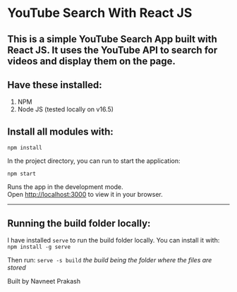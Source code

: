 # YouTube Search With React JS

## This is a simple YouTube Search App built with React JS. It uses the YouTube API to search for videos and display them on the page.

## Have these installed:

1. NPM
2. Node JS (tested locally on v16.5)

## Install all modules with:

`npm install`

In the project directory, you can run to start the application:

`npm start`

Runs the app in the development mode.\
Open [http://localhost:3000](http://localhost:3000) to view it in your browser.

---

## Running the build folder locally:

I have installed `serve` to run the build folder locally. You can install it with: `npm install -g serve`

Then run: `serve -s build` _the build being the folder where the files are stored_

Built by Navneet Prakash
